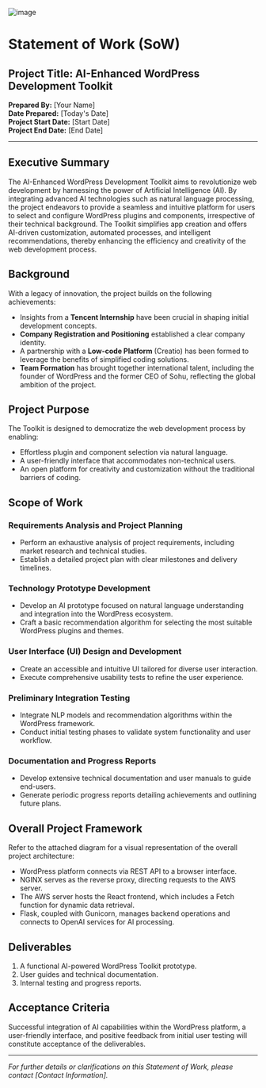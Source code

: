 
![image](https://github.com/ZIYANGSONG2003/AI-Enhanced-WordPress-Development-Toolkit/assets/110000045/fc579cbe-2a80-4c3e-a5ae-58a74b513784)

# Statement of Work (SoW)

## Project Title: AI-Enhanced WordPress Development Toolkit

**Prepared By:** [Your Name]  
**Date Prepared:** [Today's Date]  
**Project Start Date:** [Start Date]  
**Project End Date:** [End Date]

---

## Executive Summary

The AI-Enhanced WordPress Development Toolkit aims to revolutionize web development by harnessing the power of Artificial Intelligence (AI). By integrating advanced AI technologies such as natural language processing, the project endeavors to provide a seamless and intuitive platform for users to select and configure WordPress plugins and components, irrespective of their technical background. The Toolkit simplifies app creation and offers AI-driven customization, automated processes, and intelligent recommendations, thereby enhancing the efficiency and creativity of the web development process.

## Background

With a legacy of innovation, the project builds on the following achievements:

- Insights from a **Tencent Internship** have been crucial in shaping initial development concepts.
- **Company Registration and Positioning** established a clear company identity.
- A partnership with a **Low-code Platform** (Creatio) has been formed to leverage the benefits of simplified coding solutions.
- **Team Formation** has brought together international talent, including the founder of WordPress and the former CEO of Sohu, reflecting the global ambition of the project.

## Project Purpose

The Toolkit is designed to democratize the web development process by enabling:

- Effortless plugin and component selection via natural language.
- A user-friendly interface that accommodates non-technical users.
- An open platform for creativity and customization without the traditional barriers of coding.

## Scope of Work

### Requirements Analysis and Project Planning

- Perform an exhaustive analysis of project requirements, including market research and technical studies.
- Establish a detailed project plan with clear milestones and delivery timelines.

### Technology Prototype Development

- Develop an AI prototype focused on natural language understanding and integration into the WordPress ecosystem.
- Craft a basic recommendation algorithm for selecting the most suitable WordPress plugins and themes.

### User Interface (UI) Design and Development

- Create an accessible and intuitive UI tailored for diverse user interaction.
- Execute comprehensive usability tests to refine the user experience.

### Preliminary Integration Testing

- Integrate NLP models and recommendation algorithms within the WordPress framework.
- Conduct initial testing phases to validate system functionality and user workflow.

### Documentation and Progress Reports

- Develop extensive technical documentation and user manuals to guide end-users.
- Generate periodic progress reports detailing achievements and outlining future plans.

## Overall Project Framework

Refer to the attached diagram for a visual representation of the overall project architecture:

- WordPress platform connects via REST API to a browser interface.
- NGINX serves as the reverse proxy, directing requests to the AWS server.
- The AWS server hosts the React frontend, which includes a Fetch function for dynamic data retrieval.
- Flask, coupled with Gunicorn, manages backend operations and connects to OpenAI services for AI processing.

## Deliverables

1. A functional AI-powered WordPress Toolkit prototype.
2. User guides and technical documentation.
3. Internal testing and progress reports.

## Acceptance Criteria

Successful integration of AI capabilities within the WordPress platform, a user-friendly interface, and positive feedback from initial user testing will constitute acceptance of the deliverables.

---

*For further details or clarifications on this Statement of Work, please contact [Contact Information].*

